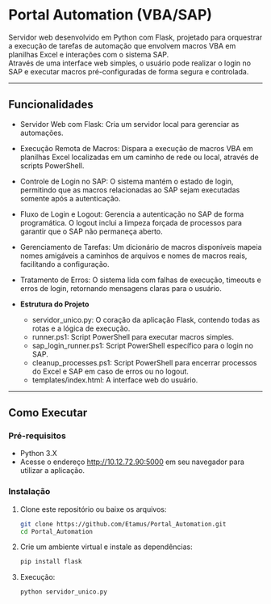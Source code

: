 #  Portal Automation (VBA/SAP)

Servidor web desenvolvido em Python com Flask, projetado para orquestrar a execução de tarefas de automação que envolvem macros VBA em planilhas Excel e interações com o sistema SAP.  
Através de uma interface web simples, o usuário pode realizar o login no SAP e executar macros pré-configuradas de forma segura e controlada.

---

## Funcionalidades

  - Servidor Web com Flask: Cria um servidor local para gerenciar as automações.
  - Execução Remota de Macros: Dispara a execução de macros VBA em planilhas Excel localizadas em um caminho de rede ou local, através de scripts PowerShell.
  - Controle de Login no SAP: O sistema mantém o estado de login, permitindo que as macros relacionadas ao SAP sejam executadas somente após a autenticação.
  - Fluxo de Login e Logout: Gerencia a autenticação no SAP de forma programática. O logout inclui a limpeza forçada de processos para garantir que o SAP não permaneça aberto.
  - Gerenciamento de Tarefas: Um dicionário de macros disponíveis mapeia nomes amigáveis a caminhos de arquivos e nomes de macros reais, facilitando a configuração.
  - Tratamento de Erros: O sistema lida com falhas de execução, timeouts e erros de login, retornando mensagens claras para o usuário.

- **Estrutura do Projeto**
  - servidor_unico.py: O coração da aplicação Flask, contendo todas as rotas e a lógica de execução.
  - runner.ps1: Script PowerShell para executar macros simples.
  - sap_login_runner.ps1: Script PowerShell específico para o login no SAP.
  - cleanup_processes.ps1: Script PowerShell para encerrar processos do Excel e SAP em caso de erros ou no logout.
  - templates/index.html: A interface web do usuário.

---

## Como Executar

### Pré-requisitos
- Python 3.X
- Acesse o endereço http://10.12.72.90:5000 em seu navegador para utilizar a aplicação.

### Instalação
1. Clone este repositório ou baixe os arquivos:
   ```bash
   git clone https://github.com/Etamus/Portal_Automation.git
   cd Portal_Automation
   ```

3.  Crie um ambiente virtual e instale as dependências:
    ```bash
    pip install flask
    ```

4.  Execução:
    ```bash
    python servidor_unico.py
    ```

